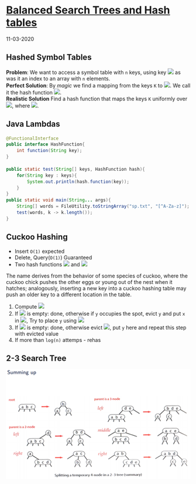 # [Balanced Search Trees and Hash tables](https://datsoftlyngby.github.io/soft2020spring/ALG/week-11/#6-balanced-search-trees-and-hash-tables)

11-03-2020

## Hashed Symbol Tables

**Problem**: We want to access a symbol table with `n` keys, using key <img src="https://render.githubusercontent.com/render/math?math=k \in K"> as was it an index to an array with `n` elements.  
**Perfect Solution**: By _magic_ we find a mapping from the keys `K` to <img src="https://render.githubusercontent.com/render/math?math={0,\ldots ,n-1}">. We call it the hash function <img src="https://render.githubusercontent.com/render/math?math=h:K\rightarrow {0,\ldots ,n-1}">.  
**Realistic Solution** Find a hash function that maps the keys `K` uniformly over <img src="https://render.githubusercontent.com/render/math?math={0,\ldots ,m-1}">, where <img src="https://render.githubusercontent.com/render/math?math=m \approx n">.

## Java Lambdas

```java
@FunctionalInterface
public interface HashFunction{
    int function(String key);
}

public static test(String[] keys, HashFunction hash){
    for(String key : keys){
        System.out.println(hash.function(key));
    }
}
public static void main(String... args){
    String[] words = FileUtility.toStringArray("sp.txt", "[^A-Za-z]");
    test(words, k -> k.length());
}
```

## Cuckoo Hashing

-   Insert `O(1)` expected
-   Delete, Query(`O(1)`) Guaranteed
-   Two hash functions <img src="https://render.githubusercontent.com/render/math?math=h_{1}"> and <img src="https://render.githubusercontent.com/render/math?math=h_2">

The name derives from the behavior of some species of cuckoo, where the cuckoo chick pushes the other eggs or young out of the nest when it hatches; analogously, inserting a new key into a cuckoo hashing table may push an older key to a different location in the table.

1.  Compute <img src="https://render.githubusercontent.com/render/math?math=h_{1}(x)">
2.  If <img src="https://render.githubusercontent.com/render/math?math=T[h_{1}(x)]"> is empty: done, otherwise if `y` occupies the spot, evict `y` and put `x` in <img src="https://render.githubusercontent.com/render/math?math=T[h_{1}(x)]">, Try to place `y` using <img src="https://render.githubusercontent.com/render/math?math=h_{2}(y)">
3.  If <img src="https://render.githubusercontent.com/render/math?math=T[h_{2}(y)]"> is empty: done, otherwise evict <img src="https://render.githubusercontent.com/render/math?math=T[h_{2}(y)]">, put `y` here and repeat this step with evicted value
4.  If more than `log(n)` attemps - rehas

## 2-3 Search Tree

![Cheatsheet](../../img/2-3_search_tree_summary.png)
